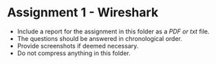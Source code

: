 # Assignment 1 - Wireshark
* Include a report for the assignment in this folder as a *PDF or txt* file.
* The questions should be answered in chronological order.
* Provide screenshots if deemed necessary.
* Do not compress anything in this folder.